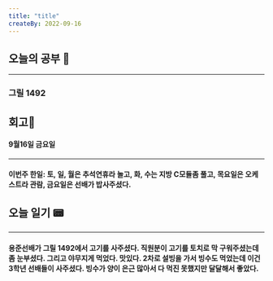 ```yaml
---
title: "title"
createBy: 2022-09-16
---
```

## 오늘의 공부 🎉
---
### 그릴 1492

## 회고🎇
#### 9월16일 금요일
---
#### 이번주 한일: 토, 일, 월은 추석연휴라 놀고, 화, 수는 지방 C모듈좀 풀고, 목요일은 오케스트라 관람, 금요일은 선배가 밥사주셨다.

## 오늘 일기 📟
---
#### 용준선배가 그릴 1492에서 고기를 사주셨다. 직원분이 고기를 토치로 막 구워주셨는데 좀 눈부셨다. 그리고 야무지게 먹었다. 맛있다. 2차로 설빙을 가서 빙수도 먹었는데 이건 3학년 선배들이 사주셨다. 빙수가 양이 은근 많아서 다 먹진 못했지만 달달해서 좋았다.